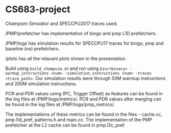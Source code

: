 # CS683-project

Champsim Simulator and SPECCPU2017 traces used. 

/PMP/prefetcher has implementation of bingo and pmp L1D prefetchers.

/PMP/logs has simulation results for SPECCPU17 traces for bingo, pmp and baseline (no) prefetchers.

/plots has all the relavant plots shown in the presentation.

Build using `build_champsim.sh` and run using `bin/<binary> -warmup_instructions <num> -simulation_instructions <num> -traces <trace_path>`. Our simulation results were through 50M warmup instructions and 200M simulation instructions.

PCR and PDR values using (PC, Trigger Offset) as features can be found in the log files at /PMP/logs/metrics/.
PCR and PDR values after merging can be found in the log files at /PMP/logs/pmp_metrics/.

The implementations of these metrics can be found in the files - cache.cc, pmp.l1d_pref, patterns.h and main.cc.
The implementation of the PMP prefetcher at the L2 cache can be found in pmp.l2c_pref.
